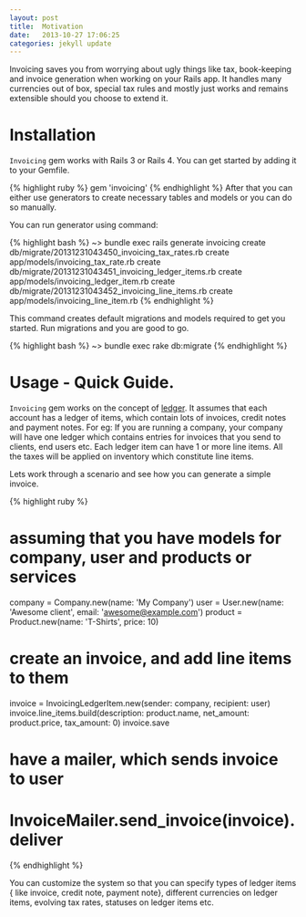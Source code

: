 ```yaml
---
layout: post
title:  Motivation
date:   2013-10-27 17:06:25
categories: jekyll update
---
```


Invoicing saves you from worrying about ugly things like tax, book-keeping
and invoice generation when working on your Rails app. It handles many
currencies out of box, special tax rules and mostly just works and remains
extensible should you choose to extend it.

# <a name="installation"> Installation </a>

`Invoicing` gem works with Rails 3 or Rails 4. You can get started by adding
it to your Gemfile.

{% highlight ruby %}
gem 'invoicing'
{% endhighlight %}
After that you can either use generators to create necessary tables and models
or you can do so manually.

You can run generator using command:

{% highlight bash %}
~> bundle exec rails generate invoicing
   create  db/migrate/20131231043450_invoicing_tax_rates.rb
   create  app/models/invoicing_tax_rate.rb
   create  db/migrate/20131231043451_invoicing_ledger_items.rb
   create  app/models/invoicing_ledger_item.rb
   create  db/migrate/20131231043452_invoicing_line_items.rb
   create  app/models/invoicing_line_item.rb
{% endhighlight %}


This command creates default migrations and models required to get you started.
Run migrations and you are good to go.

{% highlight bash %}
~> bundle exec rake db:migrate
{% endhighlight %}

# Usage - Quick Guide.

`Invoicing` gem works on the concept of [ledger](http://en.wikipedia.org/wiki/Ledger).
It assumes that each account has a ledger of items, which contain lots of invoices,
credit notes and payment notes. For eg: If you are running a company, your company
will have one ledger which contains entries for invoices that you send to clients,
end users etc. Each ledger item can have 1 or more line items. All the taxes will
be applied on inventory which constitute line items.

Lets work through a scenario and see how you can generate a simple invoice.

{% highlight ruby %}
# assuming that you have models for company, user and products or services
company = Company.new(name: 'My Company')
user    = User.new(name: 'Awesome client', email: 'awesome@example.com')
product = Product.new(name: 'T-Shirts', price: 10)

# create an invoice, and add line items to them
invoice = InvoicingLedgerItem.new(sender: company, recipient: user)
invoice.line_items.build(description: product.name,
                         net_amount: product.price,
                         tax_amount: 0)
invoice.save

# have a mailer, which sends invoice to user
# InvoiceMailer.send_invoice(invoice).deliver
{% endhighlight %}

You can customize the system so that you can specify types of ledger items {
like invoice, credit note, payment note}, different currencies on ledger items,
evolving tax rates, statuses on ledger items etc.

